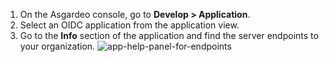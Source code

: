 <!-- markdownlint-disable-next-line -->
1. On the Asgardeo console, go to **Develop > Application**.
2. Select an OIDC application from the application view.
3. Go to the **Info** section of the application and find the server endpoints to your organization.
   <img :src="$withBase('/assets/img/guides/applications/app-endpoint-help.png')" alt="app-help-panel-for-endpoints">

<br>